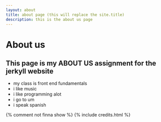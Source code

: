 ```yaml
---
layout: about
title: about page (this will replace the site.title)
description: this is the about us page
---
```


# About us

## This page is my ABOUT US assignment for the jerkyll website

- my class is front end fundamentals
- i like music
- i like programming alot
- i go to um
- i speak spanish


{% comment not finna show %}
{% include credits.html %}